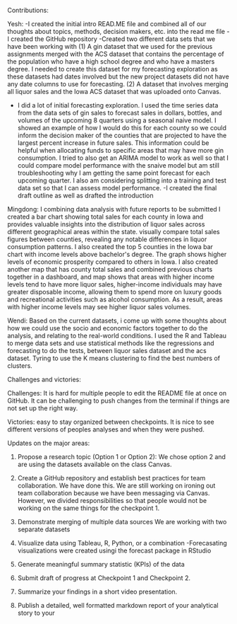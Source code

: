 Contributions:

Yesh: 
-I created the initial intro READ.ME file and combined all of our thoughts about topics, methods, decision makers, etc. into the read me file 
-I created the GitHub repository 
-Created two different data sets that we have been working with (1) A gin dataset that we used for the previous assignments merged with the ACS dataset that contains the percentage of the population who have a high school degree and who have a masters degree. I needed to create this dataset for my forecasting exploration as these datasets had dates involved but the new project datasets did not have any date columns to use for forecasting. (2) A dataset that involves merging all liquor sales and the Iowa ACS dataset that was uploaded onto Canvas.
- I did a lot of initial forecasting exploration. I used the time series data from the data sets of gin sales to forecast sales in dollars, bottles, and volumes of the upcoming 8 quarters using a seasonal naive model. I showed an example of how I would do this for each county so we could inform the decision maker of the counties that are projected to have the largest percent increase in future sales. This information could be helpful when allocating funds to specific areas that may have more gin consumption. I tried to also get an ARIMA model to work as well so that I could compare model performance with the snaive model but am still troubleshooting why I am getting the same point forecast for each upcoming quarter. I also am considering splitting into a training and test data set so that I can assess model performance.
-I created the final draft outline as well as drafted the introduction

Mingdong:
I combining data analysis with future reports to be submitted
I created a bar chart showing total sales for each county in Iowa and provides valuable insights into the distribution of liquor sales across different geographical areas within the state. visually compare total sales figures between counties, revealing any notable differences in liquor consumption patterns. I also created the top 5 counties in the Iowa bar chart with income levels above bachelor's degree. The graph shows higher levels of economic prosperity compared to others in Iowa. I also created another map that has county total sales and combined previous charts together in a dashboard, and map shows that areas with higher income levels tend to have more liquor sales, higher-income individuals may have greater disposable income, allowing them to spend more on luxury goods and recreational activities such as alcohol consumption. As a result, areas with higher income levels may see higher liquor sales volumes.

Wendi:
Based on the current datasets, i come up with some thoughts about how we could use the socio and economic factors together to do the analysis, and relating to the real-world conditions. I used the R and Tableau to merge data sets and use statistical methods like the regressions and forecasting to do the tests, between liquor sales dataset and the acs dataset. Tyring to use the K means clustering to find the best numbers of clusters. 


Challenges and victories:

Challenges: It is hard for multiple people to edit the README file at once on GitHub. It can be challenging to push changes from the terminal if things are not set up the right way.

Victories: easy to stay organized between checkpoints. It is nice to see different versions of peoples analyses and when they were pushed.

Updates on the major areas:

1. Propose a research topic (Option 1 or Option 2):
We chose option 2 and are using the datasets available on the class Canvas.


2. Create a GitHub repository and establish best practices for team collaboration.
We have done this. We are still working on ironing out team collaboration because we have been messaging via Canvas. However, we divided responsibilities so that people would not be working on the same things for the checkpoint 1. 

3. Demonstrate merging of multiple data sources
We are working with two separate datasets

4. Visualize data using Tableau, R, Python, or a combination
-Forecasating visualizations were created usingi the forecast package in RStudio


5. Generate meaningful summary statistic (KPIs) of the data

6. Submit draft of progress at Checkpoint 1 and Checkpoint 2.

7. Summarize your findings in a short video presentation.

8. Publish a detailed, well formatted markdown report of your analytical story to your

